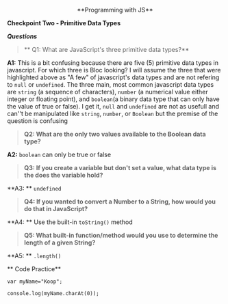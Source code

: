 <p style="text-align: center;">**Programming with JS**<br>

**Checkpoint Two - Primitive Data Types**</p>

**_Questions_**
> ** Q1: What are JavaScript's three primitive data types?**

**A1:** This is a bit confusing because there are five (5) primitive data types in javascript. For which three is Bloc looking?  I will assume the three that were highlighted above as "A few" of javascript's data types and are not refering to `null` or `undefined`. The three main, most common javascript data types are `string` (a sequence of characters), `number` (a numerical value either integer or floating point), and `boolean`(a binary data type that can only have the value of true or false). I get it, `null` and `undefined` are not as usefull and can''t be manipulated like  `string`, `number`, or `Boolean` but the premise of the question is confusing

> **Q2: What are the only two values available to the Boolean data type?**

**A2:**  `boolean` can only be true or false

> **Q3: If you create a variable but don't set a value, what data type is the does the variable hold?**

**A3: ** `undefined`

> **Q4: If you wanted to convert a Number to a String, how would you do that in JavaScript?**

**A4: ** Use the built-in `toString()` method

> **Q5: What built-in function/method would you use to determine the length of a given String?**

**A5: ** `.length()`

** Code Practice**

```
var myName="Koop";

console.log(myName.charAt(0));
```
